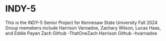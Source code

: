 # INDY-5
This is the INDY-5 Senior Project for Kennesaw State University Fall 2024
Group memebers include Harrison Varnadoe, Zachary Wilson, Lucas Haas, and Eddie Payan
Zach      Github -ThatOneZach
Harrison  Github -hvarnadoe
